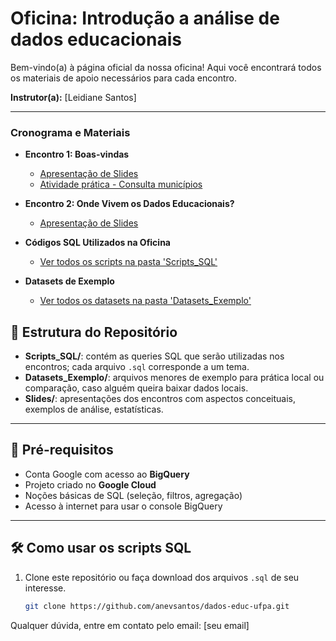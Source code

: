 # Oficina: Introdução a análise de dados educacionais

Bem-vindo(a) à página oficial da nossa oficina! Aqui você encontrará todos os materiais de apoio necessários para cada encontro.

**Instrutor(a):** [Leidiane Santos]

---

### Cronograma e Materiais

* **Encontro 1: Boas-vindas**
    * [Apresentação de Slides](dados-educ-ufpa/cod_municipio_pa)
    * [Atividade prática - Consulta municípios](https://github.com/anevsantos/dados-educ-ufpa/blob/main/cod_municipio_pa)

* **Encontro 2: Onde Vivem os Dados Educacionais?**
    * [Apresentação de Slides](link-para-o-arquivo)

* **Códigos SQL Utilizados na Oficina**
    * [Ver todos os scripts na pasta 'Scripts_SQL'](link-para-a-pasta)

* **Datasets de Exemplo**
    * [Ver todos os datasets na pasta 'Datasets_Exemplo'](link-para-a-pasta)

## 📂 Estrutura do Repositório

- **Scripts_SQL/**: contém as queries SQL que serão utilizadas nos encontros; cada arquivo `.sql` corresponde a um tema.  
- **Datasets_Exemplo/**: arquivos menores de exemplo para prática local ou comparação, caso alguém queira baixar dados locais.  
- **Slides/**: apresentações dos encontros com aspectos conceituais, exemplos de análise, estatísticas.  

---

## 🔧 Pré-requisitos

- Conta Google com acesso ao **BigQuery**  
- Projeto criado no **Google Cloud**  
- Noções básicas de SQL (seleção, filtros, agregação)  
- Acesso à internet para usar o console BigQuery  

---

## 🛠️ Como usar os scripts SQL

1. Clone este repositório ou faça download dos arquivos `.sql` de seu interesse.  
   ```bash
   git clone https://github.com/anevsantos/dados-educ-ufpa.git


Qualquer dúvida, entre em contato pelo email: [seu email]

